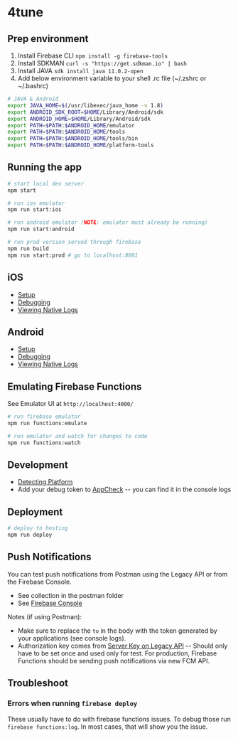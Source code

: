 # 4tune

## Prep environment

1. Install Firebase CLI `npm install -g firebase-tools`
2. Install SDKMAN `curl -s "https://get.sdkman.io" | bash`
3. Install JAVA `sdk install java 11.0.2-open`
4. Add below environment variable to your shell .rc file (~/.zshrc or ~/.bashrc)


```sh
# JAVA & Android
export JAVA_HOME=$(/usr/libexec/java_home -v 1.8)
export ANDROID_SDK_ROOT=$HOME/Library/Android/sdk
export ANDROID_HOME=$HOME/Library/Android/sdk
export PATH=$PATH:$ANDROID_HOME/emulator
export PATH=$PATH:$ANDROID_HOME/tools
export PATH=$PATH:$ANDROID_HOME/tools/bin
export PATH=$PATH:$ANDROID_HOME/platform-tools
```

## Running the app

```sh
# start local dev server
npm start

# run ios emulator
npm run start:ios

# run android emulator (NOTE: emulator must already be running)
npm run start:android

# run prod version served through firebase
npm run build
npm run start:prod # go to localhost:8081
```

## iOS

- [Setup](https://ionicframework.com/docs/developing/ios)
- [Debugging](https://ionicframework.com/docs/developing/ios#debugging-ios-apps)
- [Viewing Native Logs](https://ionicframework.com/docs/developing/ios#viewing-native-logs)

## Android

- [Setup](https://ionicframework.com/docs/developing/android)
- [Debugging](https://ionicframework.com/docs/developing/android#debugging-android-apps)
- [Viewing Native Logs](https://ionicframework.com/docs/developing/android#viewing-native-logs)

## Emulating Firebase Functions

See Emulator UI at `http://localhost:4000/`

```sh
# run firebase emulator
npm run functions:emulate

# run emulator and watch for changes to code
npm run functions:watch
```


## Development

- [Detecting Platform](https://ionicframework.com/docs/core-concepts/cross-platform#platform-detection)
- Add your debug token to [AppCheck](https://console.firebase.google.com/project/tune-363401/appcheck/apps) -- you can find it in the console logs

## Deployment

```sh
# deploy to hosting
npm run deploy
```

## Push Notifications
You can test push notifications from Postman using the Legacy API or from the Firebase Console.
- See collection in the postman folder
- See [Firebase Console](https://console.firebase.google.com/project/tune-363401/notification/compose)

Notes (if using Postman):
- Make sure to replace the `to` in the body with the token generated by your applications (see console logs).
- Authorization key comes from [Server Key on Legacy API](https://console.firebase.google.com/project/tune-363401/settings/cloudmessaging) -- Should only have to be set once and used only for test. For production, Firebase Functions should be sending push notifications via new FCM API.

## Troubleshoot

### Errors when running `firebase deploy`

These usually have to do with firebase functions issues. To debug those run `firebase functions:log`. In most cases, that will show you the issue.